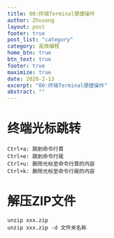 ```yaml
---
title: 00:终端Terminal便捷操作
author: Zhusong
layout: post
footer: true
post_list: "category"
category: 高效编程
home_btn: true
btn_text: true
footer: true
maximize: true
date: 2020-2-13
excerpt: "00:终端Terminal便捷操作"
abstract: ""
---
```



# 终端光标跳转
```
Ctrl+a: 跳到命令行首
Ctrl+e: 跳到命令行尾
Ctrl+u: 删除光标至命令行首的内容
Ctrl+k: 删除光标至命令行尾的内容
```

# 解压ZIP文件
```
unzip xxx.zip
unzip xxx.zip -d 文件夹名称
```